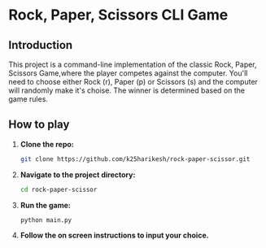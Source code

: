 # Rock, Paper, Scissors CLI Game

## Introduction

This project is a command-line implementation of the classic Rock, Paper, Scissors Game,where the player competes against the computer. You'll need to choose either Rock (r), Paper (p) or Scissors (s) and the computer will randomly make it's choise.
The winner is determined based on the game rules.

## How to play

1. **Clone the repo:**

    ```bash
    git clone https://github.com/k25harikesh/rock-paper-scissor.git

2. **Navigate to the project directory:**

    ```bash
    cd rock-paper-scissor

3. **Run the game:**

    ```bash
    python main.py

4. **Follow the on screen instructions to input your choice.**
